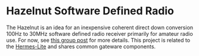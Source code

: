 Hazelnut Software Defined Radio
===============================

The Hazelnut is an idea for an inexpensive coherent direct down conversion 100Hz to 30MHz software defined radio receiver primarily for amateur radio use. For now, see [this group post](https://groups.google.com/d/msg/hermes-lite/_xhZanzt9KE/SqQuimxHCAAJ) for more details. This project is related to the [Hermes-Lite](http://www.hermeslite.com) and shares common gateware components.
